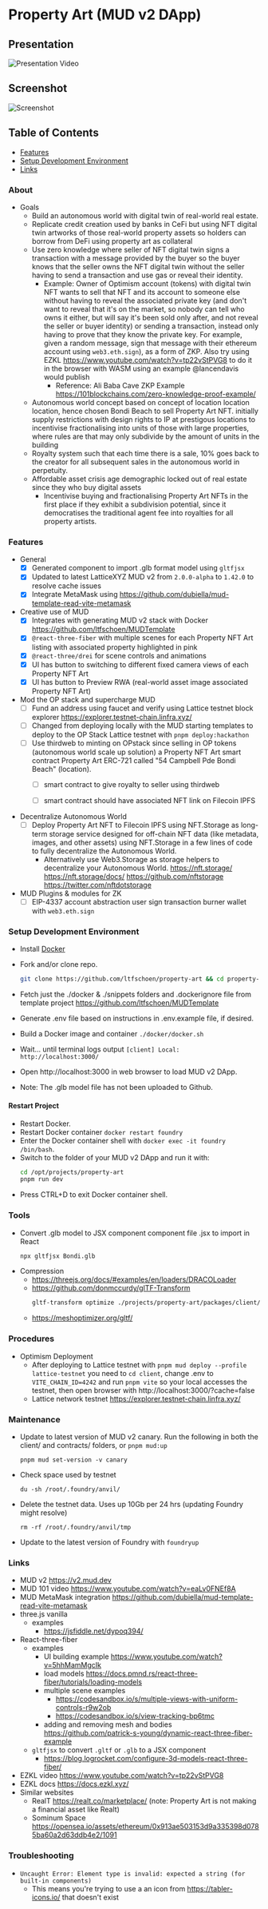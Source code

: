 # Property Art (MUD v2 DApp)

## Presentation

![Presentation Video](https://drive.google.com/file/d/1Or8yk3Q0lS_p-BX6BZ4iAI_CC3rmw3fX/view?usp=sharing)

## Screenshot

![Screenshot](./screenshots/property-art-screenshot.png)

## Table of Contents

* [Features](#features)
* [Setup Development Environment](#setup-dev)
* [Links](#links)

### About <a id="about"></a>

* Goals
	* Build an autonomous world with digital twin of real-world real estate.
  * Replicate credit creation used by banks in CeFi but using NFT digital twin artworks of those real-world property assets so holders can borrow from DeFi using property art as collateral
  * Use zero knowledge where seller of NFT digital twin signs a transaction with a message provided by the buyer so the buyer knows that the seller owns the NFT digital twin without the seller having to send a transaction and use gas or reveal their identity.
	  * Example: Owner of Optimism account (tokens) with digital twin NFT wants to sell that NFT and its account to someone else without having to reveal the associated private key (and don't want to reveal that it's on the market, so nobody can tell who owns it either, but will say it's been sold only after, and not reveal the seller or buyer identity) or sending a transaction, instead only having to prove that they know the private key. For example, given a random message, sign that message with their ethereum account using `web3.eth.sign`), as a form of ZKP. Also try using EZKL https://www.youtube.com/watch?v=tp22vStPVG8 to do it in the browser with WASM using an example @lancendavis would publish
	    * Reference: Ali Baba Cave ZKP Example https://101blockchains.com/zero-knowledge-proof-example/
  * Autonomous world concept based on concept of location location location, hence chosen Bondi Beach to sell Property Art NFT. initially supply restrictions with design rights to IP at prestigous locations to incentivise fractionalising into units of those with large properties, where rules are that may only subdivide by the amount of units in the building
  * Royalty system such that each time there is a sale, 10% goes back to the creator for all subsequent sales in the autonomous world in perpetuity.
  * Affordable asset crisis age demographic locked out of real estate since they who buy digital assets
	* Incentivise buying and fractionalising Property Art NFTs in the first place if they exhibit a subdivision potential, since it democratises the traditional agent fee into royalties for all property artists.

### Features <a id="features"></a>

* General
  * [x] Generated component to import .glb format model using `gltfjsx`
  * [x] Updated to latest LatticeXYZ MUD v2 from `2.0.0-alpha` to `1.42.0` to resolve cache issues
  * [x] Integrate MetaMask using https://github.com/dubiella/mud-template-read-vite-metamask
* Creative use of MUD
  * [x] Integrates with generating MUD v2 stack with Docker https://github.com/ltfschoen/MUDTemplate
  * [x] `@react-three-fiber` with multiple scenes for each Property NFT Art listing with associated property highlighted in pink
  * [x] `@react-three/drei` for scene controls and animations
  * [x] UI has button to switching to different fixed camera views of each Property NFT Art
  * [x] UI has button to Preview RWA (real-world asset image associated Property NFT Art)

* Mod the OP stack and supercharge MUD
	* [ ] Fund an address using faucet and verify using Lattice testnet block explorer https://explorer.testnet-chain.linfra.xyz/
  * [ ] Changed from deploying locally with the MUD starting templates to deploy to the OP Stack Lattice testnet with `pnpm deploy:hackathon`
  * [ ] Use thirdweb to minting on OPstack since selling in OP tokens (autonomous world scale up solution) a Property NFT Art smart contract Property Art ERC-721 called "54 Campbell Pde Bondi Beach" (location).
    * [ ] smart contract to give royalty to seller using thirdweb
    * [ ] smart contract should have associated NFT link on Filecoin IPFS


* Decentralize Autonomous World
  * [ ] Deploy Property Art NFT to Filecoin IPFS using NFT.Storage as long-term storage service designed for off-chain NFT data (like metadata, images, and other assets) using NFT.Storage in a few lines of code to fully decentralize the Autonomous World.
    * Alternatively use Web3.Storage as storage helpers to decentralize your Autonomous World.
      https://nft.storage/
      https://nft.storage/docs/
      https://github.com/nftstorage
      https://twitter.com/nftdotstorage

* MUD Plugins & modules for ZK
  * [ ] EIP-4337 account abstraction user sign transaction burner wallet with `web3.eth.sign`

### Setup Development Environment <a id="setup-dev"></a>

* Install [Docker](https://docs.docker.com/get-docker/)
* Fork and/or clone repo.
  ```bash
  git clone https://github.com/ltfschoen/property-art && cd property-art
  ```
* Fetch just the ./docker & ./snippets folders and .dockerignore file from template project https://github.com/ltfschoen/MUDTemplate
* Generate .env file based on instructions in .env.example file, if desired.
* Build a Docker image and container `./docker/docker.sh`
* Wait... until terminal logs output `[client] Local: http://localhost:3000/`
* Open http://localhost:3000 in web browser to load MUD v2 DApp.

* Note: The .glb model file has not been uploaded to Github.

#### Restart Project

* Restart Docker.
* Restart Docker container `docker restart foundry`
* Enter the Docker container shell with `docker exec -it foundry /bin/bash`.
* Switch to the folder of your MUD v2 DApp and run it with:
  ```bash
  cd /opt/projects/property-art
  pnpm run dev
  ```
* Press CTRL+D to exit Docker container shell.

### Tools

* Convert .glb model to JSX component component file .jsx to import in React
    ```bash
    npx gltfjsx Bondi.glb
    ```
* Compression
  * https://threejs.org/docs/#examples/en/loaders/DRACOLoader
  * https://github.com/donmccurdy/glTF-Transform
    ```bash
    gltf-transform optimize ./projects/property-art/packages/client/public/Bondi.glb ./projects/property-art/packages/client/public/BondiCompressed.glb --texture-compress webp
    ```
  * https://meshoptimizer.org/gltf/

### Procedures

* Optimism Deployment
  * After deploying to Lattice testnet with `pnpm mud deploy --profile lattice-testnet` you need to `cd client`, change .env to `VITE_CHAIN_ID=4242` and run `pnpm vite` so your local accesses the testnet, then open browser with http://localhost:3000/?cache=false
  * Lattice network testnet https://explorer.testnet-chain.linfra.xyz/

### Maintenance

* Update to latest version of MUD v2 canary. Run the following in both the client/ and contracts/ folders, or `pnpm mud:up`
  ```
  pnpm mud set-version -v canary
  ```
* Check space used by testnet
  ```
  du -sh /root/.foundry/anvil/
  ```
* Delete the testnet data. Uses up 10Gb per 24 hrs (updating Foundry might resolve)
  ```
  rm -rf /root/.foundry/anvil/tmp
  ```
* Update to the latest version of Foundry with `foundryup`

### Links <a id="links"></a>

* MUD v2 https://v2.mud.dev
* MUD 101 video https://www.youtube.com/watch?v=eaLv0FNEf8A
* MUD MetaMask integration https://github.com/dubiella/mud-template-read-vite-metamask
* three.js vanilla
    * examples
        * https://jsfiddle.net/dypoq394/
* React-three-fiber
    * examples
        * UI building example https://www.youtube.com/watch?v=5hhMamMgcIk
        * load models https://docs.pmnd.rs/react-three-fiber/tutorials/loading-models
        * multiple scene examples
            * https://codesandbox.io/s/multiple-views-with-uniform-controls-r9w2ob
            * https://codesandbox.io/s/view-tracking-bp6tmc
        * adding and removing mesh and bodies https://github.com/patrick-s-young/dynamic-react-three-fiber-example
    * `gltfjsx` to convert `.gltf` or `.glb` to a JSX component
        * https://blog.logrocket.com/configure-3d-models-react-three-fiber/
* EZKL video https://www.youtube.com/watch?v=tp22vStPVG8
* EZKL docs https://docs.ezkl.xyz/
* Similar websites
  * RealT https://realt.co/marketplace/ (note: Property Art is not making a financial asset like Realt)
  * Sominum Space https://opensea.io/assets/ethereum/0x913ae503153d9a335398d0785ba60a2d63ddb4e2/1091

### Troubleshooting

* `Uncaught Error: Element type is invalid: expected a string (for built-in components)`
  * This means you're trying to use a an icon from https://tabler-icons.io/ that doesn't exist
